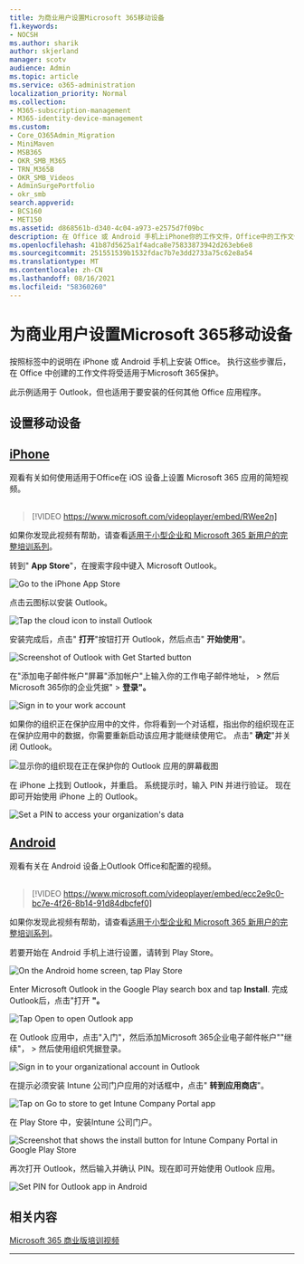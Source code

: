 ```yaml
---
title: 为商业用户设置Microsoft 365移动设备
f1.keywords:
- NOCSH
ms.author: sharik
author: skjerland
manager: scotv
audience: Admin
ms.topic: article
ms.service: o365-administration
localization_priority: Normal
ms.collection:
- M365-subscription-management
- M365-identity-device-management
ms.custom:
- Core_O365Admin_Migration
- MiniMaven
- MSB365
- OKR_SMB_M365
- TRN_M365B
- OKR_SMB_Videos
- AdminSurgePortfolio
- okr_smb
search.appverid:
- BCS160
- MET150
ms.assetid: d868561b-d340-4c04-a973-e2575d7f09bc
description: 在 Office 或 Android 手机上iPhone你的工作文件，Office中的工作文件将受适用于Microsoft 365保护。
ms.openlocfilehash: 41b87d5625a1f4adca8e75833873942d263eb6e8
ms.sourcegitcommit: 251551539b1532fdac7b7e3dd2733a75c62e8a54
ms.translationtype: MT
ms.contentlocale: zh-CN
ms.lasthandoff: 08/16/2021
ms.locfileid: "58360260"
---
```

# <a name="set-up-mobile-devices-for-microsoft-365-for-business-users"></a>为商业用户设置Microsoft 365移动设备

按照标签中的说明在 iPhone 或 Android 手机上安装 Office。 执行这些步骤后，在 Office 中创建的工作文件将受适用于Microsoft 365保护。

此示例适用于 Outlook，但也适用于要安装的任何其他 Office 应用程序。
  
## <a name="set-up-mobile-devices"></a>设置移动设备

## <a name="iphone"></a>[iPhone](#tab/iPhone)
  
观看有关如何使用适用于Office在 iOS 设备上设置 Microsoft 365 应用的简短视频。<br><br>

> [!VIDEO https://www.microsoft.com/videoplayer/embed/RWee2n] 

如果你发现此视频有帮助，请查看[适用于小型企业和 Microsoft 365 新用户的完整培训系列](../../business-video/index.yml)。

转到" **App Store**"，在搜索字段中键入 Microsoft Outlook。
  
![Go to the iPhone App Store](../../media/886913de-76e5-4883-8ed0-4eb3ec06188f.png)
  
点击云图标以安装 Outlook。
  
![Tap the cloud icon to install Outlook](../../media/665e1620-948a-4ab8-b914-dca49530142c.png)
  
安装完成后，点击" **打开**"按钮打开 Outlook，然后点击" **开始使用**"。
  
![Screenshot of Outlook with Get Started button](../../media/005bedec-ae50-4d75-b3bb-e7cef9e2561c.png)
  
在"添加电子邮件帐户"屏幕"添加帐户"上输入你的工作电子邮件地址， \> 然后Microsoft 365你的企业凭据" \> **登录"。**
  
![Sign in to your work account](../../media/3cef1fb5-7bec-4d3d-8542-872b731ce19f.png)
  
如果你的组织正在保护应用中的文件，你将看到一个对话框，指出你的组织现在正在保护应用中的数据，你需要重新启动该应用才能继续使用它。 点击" **确定**"并关闭 Outlook。 
  
![显示你的组织现在正在保护你的 Outlook 应用的屏幕截图](../../media/fb4c1c84-b1e9-42e1-8070-c13dcf79fb09.png)
  
在 iPhone 上找到 Outlook，并重启。 系统提示时，输入 PIN 并进行验证。 现在即可开始使用 iPhone 上的 Outlook。
  
![Set a PIN to access your organization's data](../../media/64f2630b-3164-47a4-9dd6-ca0c29ed5fb3.png)
  
## <a name="android"></a>[Android](#tab/Android)
  
观看有关在 Android 设备上Outlook Office和配置的视频。<br><br>

> [!VIDEO https://www.microsoft.com/videoplayer/embed/ecc2e9c0-bc7e-4f26-8b14-91d84dbcfef0] 

如果你发现此视频有帮助，请查看[适用于小型企业和 Microsoft 365 新用户的完整培训系列](../../business-video/index.yml)。

若要开始在 Android 手机上进行设置，请转到 Play Store。
  
![On the Android home screen, tap Play Store](../../media/93df88e7-c778-40e1-b35e-868ca6e97f6c.png)
  
Enter Microsoft Outlook in the Google Play search box and tap **Install**. 完成Outlook后，点击"打开 **"。**
  
![Tap Open to open Outlook app](../../media/8b4c5937-8875-4b5a-a5b6-b8c6c9cd6240.png)
  
在 Outlook 应用中，点击"入门"，然后添加Microsoft 365企业电子邮件帐户""继续"， \> 然后使用组织凭据登录。
  
![Sign in to your organizational account in Outlook](../../media/18f67c66-4bab-4b99-94bd-080839312e29.png)
  
在提示必须安装 Intune 公司门户应用的对话框中，点击" **转到应用商店**"。
  
![Tap on Go to store to get Intune Company Portal app](../../media/a702d712-5622-45dd-a511-b1adaee63071.png)
  
在 Play Store 中，安装Intune 公司门户。
  
![Screenshot that shows the install button for Intune Company Portal in Google Play Store](../../media/5e0408f2-3f37-44dd-80ed-13ca2ac6df0c.png)
  
再次打开 Outlook，然后输入并确认 PIN。现在即可开始使用 Outlook 应用。
  
![Set  PIN for Outlook app in Android](../../media/edb91afb-f1ed-451a-bc6b-8ccba664e055.png)

## <a name="related-content"></a>相关内容

[Microsoft 365 商业版培训视频](../../business-video/index.yml)

---
